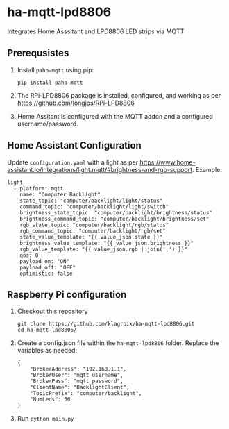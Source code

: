 # ha-mqtt-lpd8806
Integrates Home Asssitant and LPD8806 LED strips via MQTT

## Prerequsistes

1. Install `paho-mqtt` using pip:    
    ```
    pip install paho-mqtt
    ```

2. The RPi-LPD8806 package is installed, configured, and working as per https://github.com/longjos/RPi-LPD8806

3. Home Assitant is configured with the MQTT addon and a configured username/password.


## Home Assistant Configuration

Update `configuration.yaml` with a light as per https://www.home-assistant.io/integrations/light.mqtt/#brightness-and-rgb-support. Example:    
```
light
  - platform: mqtt
    name: "Computer Backlight"
    state_topic: "computer/backlight/light/status"
    command_topic: "computer/backlight/light/switch"
    brightness_state_topic: "computer/backlight/brightness/status"
    brightness_command_topic: "computer/backlight/brightness/set"
    rgb_state_topic: "computer/backlight/rgb/status"
    rgb_command_topic: "computer/backlight/rgb/set"
    state_value_template: "{{ value_json.state }}"
    brightness_value_template: "{{ value_json.brightness }}"
    rgb_value_template: "{{ value_json.rgb | join(',') }}"
    qos: 0
    payload_on: "ON"       
    payload_off: "OFF"               
    optimistic: false  
```

## Raspberry Pi configuration

1. Checkout this repository
    ```
    git clone https://github.com/klagroix/ha-mqtt-lpd8806.git
    cd ha-mqtt-lpd8806/
    ```

2. Create a config.json file within the `ha-mqtt-lpd8806` folder. Replace the variables as needed:
    ```
    {
        "BrokerAddress": "192.168.1.1",
        "BrokerUser": "mqtt_username",
        "BrokerPass": "mqtt_password",
        "ClientName": "BacklightClient",
        "TopicPrefix": "computer/backlight",
        "NumLeds": 56
    }
    ```
3. Run `python main.py`